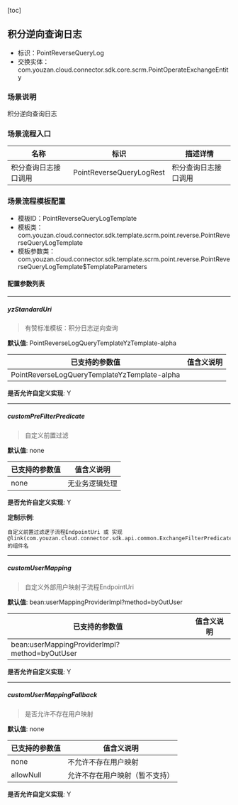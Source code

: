 [toc]

## 积分逆向查询日志
- 标识：PointReverseQueryLog
- 交换实体：com.youzan.cloud.connector.sdk.core.scrm.PointOperateExchangeEntity
### 场景说明
积分逆向查询日志
### 场景流程入口

名称 | 标识 | 描述详情
---|---|---
积分查询日志接口调用 | PointReverseQueryLogRest | 积分查询日志接口调用

### 场景流程模板配置
- 模板ID：PointReverseQueryLogTemplate
- 模板类：com.youzan.cloud.connector.sdk.template.scrm.point.reverse.PointReverseQueryLogTemplate
- 模板参数类：com.youzan.cloud.connector.sdk.template.scrm.point.reverse.PointReverseQueryLogTemplate$TemplateParameters

#### 配置参数列表

---
##### yzStandardUri
> 有赞标准模板：积分日志逆向查询

**默认值**: PointReverseLogQueryTemplateYzTemplate-alpha

已支持的参数值 | 值含义说明
---|---
PointReverseLogQueryTemplateYzTemplate-alpha | 

**是否允许自定义实现**: Y

---
##### customPreFilterPredicate
> 自定义前置过滤

**默认值**: none

已支持的参数值 | 值含义说明
---|---
none | 无业务逻辑处理

**是否允许自定义实现**: Y


**定制示例**:
```
自定义前置过滤逻子流程EndpointUri 或 实现@link(com.youzan.cloud.connector.sdk.api.common.ExchangeFilterPredicate)的组件名
```
---
##### customUserMapping
> 自定义外部用户映射子流程EndpointUri

**默认值**: bean:userMappingProviderImpl?method=byOutUser

已支持的参数值 | 值含义说明
---|---
bean:userMappingProviderImpl?method=byOutUser | 

**是否允许自定义实现**: Y

---
##### customUserMappingFallback
> 是否允许不存在用户映射

**默认值**: none

已支持的参数值 | 值含义说明
---|---
none | 不允许不存在用户映射
allowNull | 允许不存在用户映射（暂不支持）

**是否允许自定义实现**: Y


